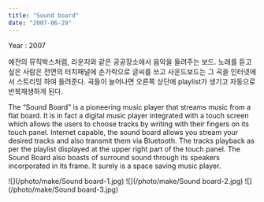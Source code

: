 ```yaml
---
title: "Sound board"
date: "2007-06-29"
---
```


Year : 2007

예전의 뮤직박스처럼, 라운지와 같은 공공장소에서 음악을 들려주는 보드. 노래를 듣고싶은 사람은 전면의 터치패널에 손가락으로 글씨를 쓰고 사운드보드는 그 곡을 인터넷에서 스트리밍 하여 들려준다. 곡들이 늘어나면 오른쪽 상단에 playlist가 생기고 자동으로 반복재생하게 된다.

The “Sound Board” is a pioneering music player that streams music from a flat board. It is in fact a digital music player integrated with a touch screen which allows the users to choose tracks by writing with their fingers on its touch panel. Internet capable, the sound board allows you stream your desired tracks and also transmit them via Bluetooth. The tracks playback as per the playlist displayed at the upper right part of the touch panel. The Sound Board also boasts of surround sound through its speakers incorporated in its frame. It surely is a space saving music player.

![](/photo/make/Sound board-1.jpg)
![](/photo/make/Sound board-2.jpg)
![](/photo/make/Sound board-3.jpg)